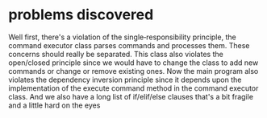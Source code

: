  # problems discovered
 Well first, there's a violation of the single‑responsibility principle, the command executor class parses commands and processes them. These concerns should really be separated. This class also violates the open/closed principle since we would have to change the class to add new commands or change or remove existing ones. Now the main program also violates the dependency inversion principle since it depends upon the implementation of the execute command method in the command executor class. And we also have a long list of if/elif/else clauses that's a bit fragile and a little hard on the eyes